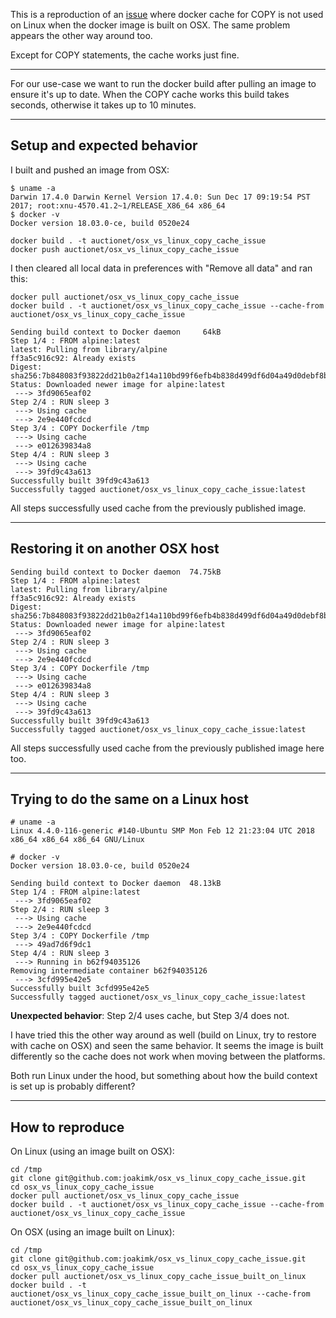 This is a reproduction of an [issue](https://github.com/docker/for-mac/issues/2728) where docker cache for COPY is not used on Linux when the docker image is built on OSX. The same problem appears the other way around too.

Except for COPY statements, the cache works just fine.

---

For our use-case we want to run the docker build after pulling an image to ensure it's up to date. When the COPY cache works this build takes seconds, otherwise it takes up to 10 minutes.

---

## Setup and expected behavior

I built and pushed an image from OSX:

```
$ uname -a
Darwin 17.4.0 Darwin Kernel Version 17.4.0: Sun Dec 17 09:19:54 PST 2017; root:xnu-4570.41.2~1/RELEASE_X86_64 x86_64
$ docker -v
Docker version 18.03.0-ce, build 0520e24
```

```
docker build . -t auctionet/osx_vs_linux_copy_cache_issue
docker push auctionet/osx_vs_linux_copy_cache_issue
```

I then cleared all local data in preferences with "Remove all data" and ran this:

    docker pull auctionet/osx_vs_linux_copy_cache_issue
    docker build . -t auctionet/osx_vs_linux_copy_cache_issue --cache-from auctionet/osx_vs_linux_copy_cache_issue

```
Sending build context to Docker daemon     64kB
Step 1/4 : FROM alpine:latest
latest: Pulling from library/alpine
ff3a5c916c92: Already exists
Digest: sha256:7b848083f93822dd21b0a2f14a110bd99f6efb4b838d499df6d04a49d0debf8b
Status: Downloaded newer image for alpine:latest
 ---> 3fd9065eaf02
Step 2/4 : RUN sleep 3
 ---> Using cache
 ---> 2e9e440fcdcd
Step 3/4 : COPY Dockerfile /tmp
 ---> Using cache
 ---> e012639834a8
Step 4/4 : RUN sleep 3
 ---> Using cache
 ---> 39fd9c43a613
Successfully built 39fd9c43a613
Successfully tagged auctionet/osx_vs_linux_copy_cache_issue:latest
```

All steps successfully used cache from the previously published image.

---

## Restoring it on another OSX host

```
Sending build context to Docker daemon  74.75kB
Step 1/4 : FROM alpine:latest
latest: Pulling from library/alpine
ff3a5c916c92: Already exists
Digest: sha256:7b848083f93822dd21b0a2f14a110bd99f6efb4b838d499df6d04a49d0debf8b
Status: Downloaded newer image for alpine:latest
 ---> 3fd9065eaf02
Step 2/4 : RUN sleep 3
 ---> Using cache
 ---> 2e9e440fcdcd
Step 3/4 : COPY Dockerfile /tmp
 ---> Using cache
 ---> e012639834a8
Step 4/4 : RUN sleep 3
 ---> Using cache
 ---> 39fd9c43a613
Successfully built 39fd9c43a613
Successfully tagged auctionet/osx_vs_linux_copy_cache_issue:latest
```

All steps successfully used cache from the previously published image here too.

---

## Trying to do the same on a Linux host

```
# uname -a
Linux 4.4.0-116-generic #140-Ubuntu SMP Mon Feb 12 21:23:04 UTC 2018 x86_64 x86_64 x86_64 GNU/Linux

# docker -v
Docker version 18.03.0-ce, build 0520e24

Sending build context to Docker daemon  48.13kB
Step 1/4 : FROM alpine:latest
 ---> 3fd9065eaf02
Step 2/4 : RUN sleep 3
 ---> Using cache
 ---> 2e9e440fcdcd
Step 3/4 : COPY Dockerfile /tmp
 ---> 49ad7d6f9dc1
Step 4/4 : RUN sleep 3
 ---> Running in b62f94035126
Removing intermediate container b62f94035126
 ---> 3cfd995e42e5
Successfully built 3cfd995e42e5
Successfully tagged auctionet/osx_vs_linux_copy_cache_issue:latest
```

**Unexpected behavior**: Step 2/4 uses cache, but Step 3/4 does not.

I have tried this the other way around as well (build on Linux, try to restore with cache on OSX) and seen the same behavior. It seems the image is built differently so the cache does not work when moving between the platforms.

Both run Linux under the hood, but something about how the build context is set up is probably different?

---

## How to reproduce

On Linux (using an image built on OSX):

```
cd /tmp
git clone git@github.com:joakimk/osx_vs_linux_copy_cache_issue.git
cd osx_vs_linux_copy_cache_issue
docker pull auctionet/osx_vs_linux_copy_cache_issue
docker build . -t auctionet/osx_vs_linux_copy_cache_issue --cache-from auctionet/osx_vs_linux_copy_cache_issue
```

On OSX (using an image built on Linux):

```
cd /tmp
git clone git@github.com:joakimk/osx_vs_linux_copy_cache_issue.git
cd osx_vs_linux_copy_cache_issue
docker pull auctionet/osx_vs_linux_copy_cache_issue_built_on_linux
docker build . -t auctionet/osx_vs_linux_copy_cache_issue_built_on_linux --cache-from auctionet/osx_vs_linux_copy_cache_issue_built_on_linux
```
